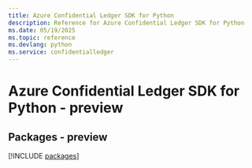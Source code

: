 ```yaml
---
title: Azure Confidential Ledger SDK for Python
description: Reference for Azure Confidential Ledger SDK for Python
ms.date: 05/19/2025
ms.topic: reference
ms.devlang: python
ms.service: confidentialledger
---
```

# Azure Confidential Ledger SDK for Python - preview
## Packages - preview
[!INCLUDE [packages](confidential-ledger-index.md)]